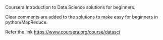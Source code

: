 Coursera Introduction to Data Science solutions for beginners.

Clear comments are added to the solutions to make easy for beginners in python/MapReduce.

Refer the link https://www.coursera.org/course/datasci
